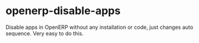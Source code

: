 openerp-disable-apps
====================

Disable apps in OpenERP without any installation or code, just changes auto sequence. Very easy to do this.
